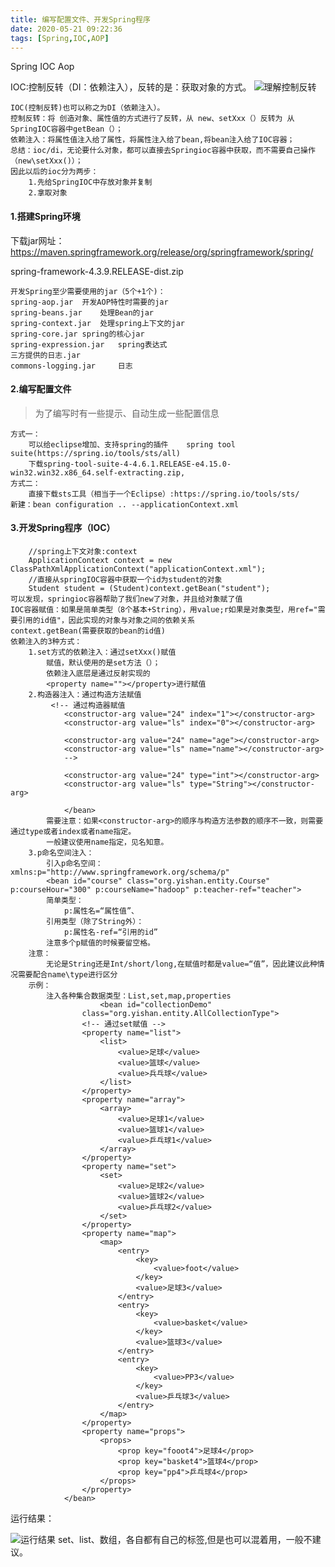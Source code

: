 ```yaml
---
title: 编写配置文件、开发Spring程序
date: 2020-05-21 09:22:36
tags: [Spring,IOC,AOP]
---
```

Spring   IOC    Aop
<!-- more -->
IOC:控制反转（DI：依赖注入），反转的是：获取对象的方式。
![理解控制反转](https://s1.ax1x.com/2020/05/21/YbpZfH.png)

    IOC(控制反转)也可以称之为DI（依赖注入）。
    控制反转：将 创造对象、属性值的方式进行了反转，从 new、setXxx（）反转为 从SpringIOC容器中getBean（）；
    依赖注入：将属性值注入给了属性，将属性注入给了bean,将bean注入给了IOC容器；
    总结：ioc/di，无论要什么对象，都可以直接去Springioc容器中获取，而不需要自己操作（new\setXxx()）；
    因此以后的ioc分为两步：
        1.先给SpringIOC中存放对象并复制
        2.拿取对象
#### 1.搭建Spring环境
下载jar网址：https://maven.springframework.org/release/org/springframework/spring/

spring-framework-4.3.9.RELEASE-dist.zip

    开发Spring至少需要使用的jar（5个+1个)：
    spring-aop.jar  开发AOP特性时需要的jar
    spring-beans.jar    处理Bean的jar        
    spring-context.jar  处理spring上下文的jar
    spring-core.jar spring的核心jar
    spring-expression.jar   spring表达式
    三方提供的日志.jar  
    commons-logging.jar     日志
#### 2.编写配置文件
>为了编写时有一些提示、自动生成一些配置信息

    方式一：
        可以给eclipse增加、支持spring的插件    spring tool suite(https://spring.io/tools/sts/all)
        下载spring-tool-suite-4-4.6.1.RELEASE-e4.15.0-win32.win32.x86_64.self-extracting.zip,
    方式二：
        直接下载sts工具（相当于一个Eclipse）:https://spring.io/tools/sts/
    新建：bean configuration .. --applicationContext.xml
#### 3.开发Spring程序（IOC）
        //spring上下文对象:context
		ApplicationContext context = new ClassPathXmlApplicationContext("applicationContext.xml");
		//直接从springIOC容器中获取一个id为student的对象
		Student student = (Student)context.getBean("student");
    可以发现，springioc容器帮助了我们new了对象，并且给对象赋了值
    IOC容器赋值：如果是简单类型（8个基本+String），用value;r如果是对象类型，用ref="需要引用的id值"，因此实现的对象与对象之间的依赖关系
    context.getBean(需要获取的bean的id值)
    依赖注入的3种方式：
        1.set方式的依赖注入：通过setXxx()赋值
            赋值，默认使用的是set方法（）；
            依赖注入底层是通过反射实现的
            <property name=""></property>进行赋值
        2.构造器注入：通过构造方法赋值
             <!-- 通过构造器赋值 
                <constructor-arg value="24" index="1"></constructor-arg>
                <constructor-arg value="ls" index="0"></constructor-arg>
                
                <constructor-arg value="24" name="age"></constructor-arg>
                <constructor-arg value="ls" name="name"></constructor-arg>
                -->

                <constructor-arg value="24" type="int"></constructor-arg>
                <constructor-arg value="ls" type="String"></constructor-arg>
                
                </bean>
            需要注意：如果<constructor-arg>的顺序与构造方法参数的顺序不一致，则需要通过type或者index或者name指定。
            一般建议使用name指定，见名知意。
        3.p命名空间注入：
            引入p命名空间：	xmlns:p="http://www.springframework.org/schema/p"
            <bean id="course" class="org.yishan.entity.Course" p:courseHour="300" p:courseName="hadoop" p:teacher-ref="teacher"> 
            简单类型：
                p:属性名=“属性值”、
            引用类型（除了String外）：
                p:属性名-ref=“引用的id”
            注意多个p赋值的时候要留空格。
        注意：
            无论是String还是Int/short/long,在赋值时都是value=“值”，因此建议此种情况需要配合name\type进行区分
        示例：
            注入各种集合数据类型：List,set,map,properties
                        <bean id="collectionDemo"
                    class="org.yishan.entity.AllCollectionType">
                    <!-- 通过set赋值 -->
                    <property name="list">
                        <list>
                            <value>足球</value>
                            <value>篮球</value>
                            <value>兵乓球</value>
                        </list>
                    </property>
                    <property name="array">
                        <array>
                            <value>足球1</value>
                            <value>篮球1</value>
                            <value>乒乓球1</value>
                        </array>
                    </property>
                    <property name="set">
                        <set>
                            <value>足球2</value>
                            <value>篮球2</value>
                            <value>乒乓球2</value>
                        </set>
                    </property>
                    <property name="map">
                        <map>
                            <entry>
                                <key>
                                    <value>foot</value>
                                </key>
                                <value>足球3</value>
                            </entry>
                            <entry>
                                <key>
                                    <value>basket</value>
                                </key>
                                <value>篮球3</value>
                            </entry>
                            <entry>
                                <key>
                                    <value>PP3</value>
                                </key>
                                <value>乒乓球3</value>
                            </entry>
                        </map>
                    </property>
                    <property name="props">
                        <props>
                            <prop key="fooot4">足球4</prop>
                            <prop key="basket4">篮球4</prop>
                            <prop key="pp4">乒乓球4</prop>
                        </props>
                    </property>
                </bean>
运行结果：

![运行结果](https://s1.ax1x.com/2020/05/27/tAppOs.png)
    set、list、数组，各自都有自己的标签<set><list><array>,但是也可以混着用，一般不建议。


    